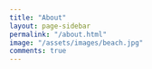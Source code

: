 ```yaml
---
title: "About"
layout: page-sidebar
permalink: "/about.html"
image: "/assets/images/beach.jpg"
comments: true
---
```



